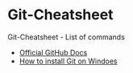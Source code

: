 # Git-Cheatsheet
Git-Cheatsheet - List of commands 

- [Official GitHub Docs](https://docs.github.com/en/github)
- [How to install Git on Windoes](https://git-scm.com/book/en/v2/Getting-Started-Installing-Git)
